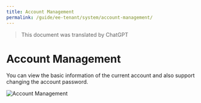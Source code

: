 ```yaml
---
title: Account Management
permalink: /guide/ee-tenant/system/account-management/
---
```


> This document was translated by ChatGPT

# Account Management

You can view the basic information of the current account and also support changing the account password.

![Account Management](https://yunshan-guangzhou.oss-cn-beijing.aliyuncs.com/pub/pic/202406206673deb1234e2.png)